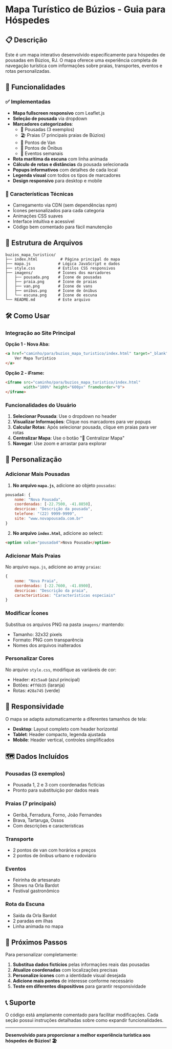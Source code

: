 # Mapa Turístico de Búzios - Guia para Hóspedes

## 📋 Descrição

Este é um mapa interativo desenvolvido especificamente para hóspedes de pousadas em Búzios, RJ. O mapa oferece uma experiência completa de navegação turística com informações sobre praias, transportes, eventos e rotas personalizadas.

## 🚀 Funcionalidades

### ✅ Implementadas
- **Mapa fullscreen responsivo** com Leaflet.js
- **Seleção de pousada** via dropdown
- **Marcadores categorizados**:
  - 🏨 Pousadas (3 exemplos)
  - 🏖️ Praias (7 principais praias de Búzios)
  - 🚐 Pontos de Van
  - 🚌 Pontos de Ônibus
  - 🎉 Eventos semanais
- **Rota marítima da escuna** com linha animada
- **Cálculo de rotas e distâncias** da pousada selecionada
- **Popups informativos** com detalhes de cada local
- **Legenda visual** com todos os tipos de marcadores
- **Design responsivo** para desktop e mobile

### 🎯 Características Técnicas
- Carregamento via CDN (sem dependências npm)
- Ícones personalizados para cada categoria
- Animações CSS suaves
- Interface intuitiva e acessível
- Código bem comentado para fácil manutenção

## 📁 Estrutura de Arquivos

```
buzios_mapa_turistico/
├── index.html          # Página principal do mapa
├── mapa.js            # Lógica JavaScript e dados
├── style.css          # Estilos CSS responsivos
├── imagens/           # Ícones dos marcadores
│   ├── pousada.png    # Ícone de pousadas
│   ├── praia.png      # Ícone de praias
│   ├── van.png        # Ícone de vans
│   ├── onibus.png     # Ícone de ônibus
│   └── escuna.png     # Ícone de escuna
└── README.md          # Este arquivo
```

## 🛠️ Como Usar

### Integração ao Site Principal

**Opção 1 - Nova Aba:**
```html
<a href="caminho/para/buzios_mapa_turistico/index.html" target="_blank">
    Ver Mapa Turístico
</a>
```

**Opção 2 - iFrame:**
```html
<iframe src="caminho/para/buzios_mapa_turistico/index.html" 
        width="100%" height="600px" frameborder="0">
</iframe>
```

### Funcionalidades do Usuário

1. **Selecionar Pousada**: Use o dropdown no header
2. **Visualizar Informações**: Clique nos marcadores para ver popups
3. **Calcular Rotas**: Após selecionar pousada, clique em praias para ver rotas
4. **Centralizar Mapa**: Use o botão "🎯 Centralizar Mapa"
5. **Navegar**: Use zoom e arrastar para explorar

## 🔧 Personalização

### Adicionar Mais Pousadas

1. **No arquivo `mapa.js`**, adicione ao objeto `pousadas`:
```javascript
pousada4: {
    nome: "Nova Pousada",
    coordenadas: [-22.7500, -41.8850],
    descricao: "Descrição da pousada",
    telefone: "(22) 9999-9999",
    site: "www.novapousada.com.br"
}
```

2. **No arquivo `index.html`**, adicione ao select:
```html
<option value="pousada4">Nova Pousada</option>
```

### Adicionar Mais Praias

No arquivo `mapa.js`, adicione ao array `praias`:
```javascript
{
    nome: "Nova Praia",
    coordenadas: [-22.7600, -41.8900],
    descricao: "Descrição da praia",
    caracteristicas: "Características especiais"
}
```

### Modificar Ícones

Substitua os arquivos PNG na pasta `imagens/` mantendo:
- Tamanho: 32x32 pixels
- Formato: PNG com transparência
- Nomes dos arquivos inalterados

### Personalizar Cores

No arquivo `style.css`, modifique as variáveis de cor:
- Header: `#2c5aa0` (azul principal)
- Botões: `#ff6b35` (laranja)
- Rotas: `#28a745` (verde)

## 📱 Responsividade

O mapa se adapta automaticamente a diferentes tamanhos de tela:
- **Desktop**: Layout completo com header horizontal
- **Tablet**: Header compacto, legenda ajustada
- **Mobile**: Header vertical, controles simplificados

## 🗺️ Dados Incluídos

### Pousadas (3 exemplos)
- Pousada 1, 2 e 3 com coordenadas fictícias
- Pronto para substituição por dados reais

### Praias (7 principais)
- Geribá, Ferradura, Forno, João Fernandes
- Brava, Tartaruga, Ossos
- Com descrições e características

### Transporte
- 2 pontos de van com horários e preços
- 2 pontos de ônibus urbano e rodoviário

### Eventos
- Feirinha de artesanato
- Shows na Orla Bardot
- Festival gastronômico

### Rota da Escuna
- Saída da Orla Bardot
- 2 paradas em ilhas
- Linha animada no mapa

## 🔄 Próximos Passos

Para personalizar completamente:

1. **Substitua dados fictícios** pelas informações reais das pousadas
2. **Atualize coordenadas** com localizações precisas
3. **Personalize ícones** com a identidade visual desejada
4. **Adicione mais pontos** de interesse conforme necessário
5. **Teste em diferentes dispositivos** para garantir responsividade

## 📞 Suporte

O código está amplamente comentado para facilitar modificações. Cada seção possui instruções detalhadas sobre como expandir funcionalidades.

---

**Desenvolvido para proporcionar a melhor experiência turística aos hóspedes de Búzios! 🏖️**

